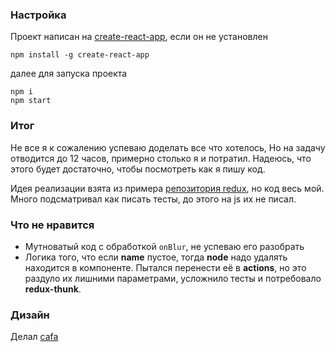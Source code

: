 ### Настройка

Проект написан на [create-react-app](https://github.com/facebookincubator/create-react-app), если он не установлен
```
npm install -g create-react-app
```
далее для запуска проекта

```
npm i
npm start
```

### Итог

Не все я к сожалению успеваю доделать все что хотелось, Но на задачу отводится до 12 часов, примерно столько я и потратил. Надеюсь, что этого будет достаточно, чтобы посмотреть как я пишу код.

Идея реализации взята из примера [репозитория redux](https://github.com/reactjs/redux/tree/master/examples/tree-view), но код весь мой. Много подсматривал как писать тесты, до этого на js их не писал. 

### Что не нравится

- Мутноватый код с обработкой `onBlur`, не успеваю его разобрать
- Логика того, что если **name** пустое, тогда **node** надо удалять находится в компоненте. Пытался перенести её в **actions**, но это раздуло их лишними параметрами, усложнило тесты и потребовало **redux-thunk**.

### Дизайн

Делал [cafa](https://dribbble.com/cafa)
